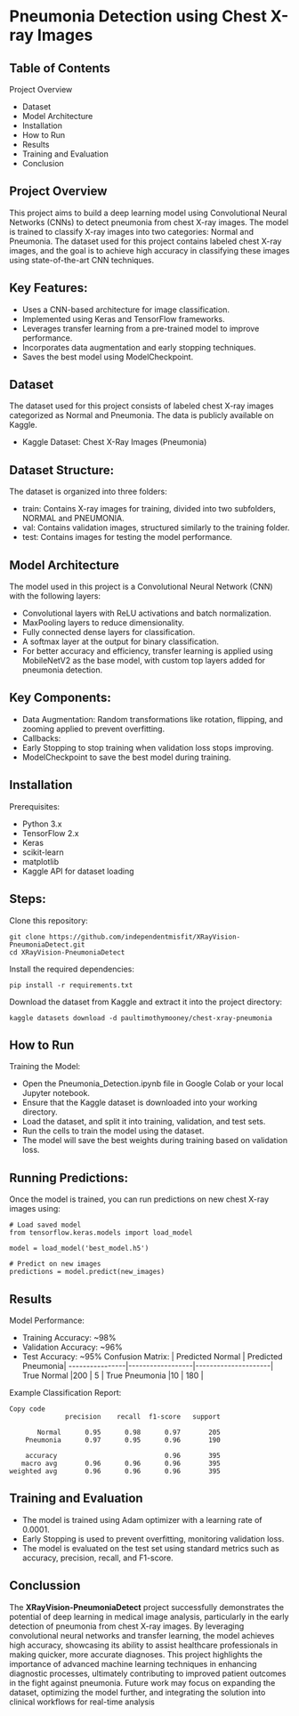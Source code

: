 # Pneumonia Detection using Chest X-ray Images
## Table of Contents
Project Overview
- Dataset
- Model Architecture
- Installation
- How to Run
- Results
- Training and Evaluation
- Conclusion
## Project Overview
This project aims to build a deep learning model using Convolutional Neural Networks (CNNs) to detect pneumonia from chest X-ray images. The model is trained to classify X-ray images into two categories: Normal and Pneumonia. The dataset used for this project contains labeled chest X-ray images, and the goal is to achieve high accuracy in classifying these images using state-of-the-art CNN techniques.

## **Key Features:**
- Uses a CNN-based architecture for image classification.
- Implemented using Keras and TensorFlow frameworks.
- Leverages transfer learning from a pre-trained model to improve performance.
- Incorporates data augmentation and early stopping techniques.
- Saves the best model using ModelCheckpoint.
## **Dataset**
The dataset used for this project consists of labeled chest X-ray images categorized as Normal and Pneumonia. The data is publicly available on Kaggle.

- Kaggle Dataset: Chest X-Ray Images (Pneumonia)
## **Dataset Structure:**
The dataset is organized into three folders:

- train: Contains X-ray images for training, divided into two subfolders, NORMAL and PNEUMONIA.
- val: Contains validation images, structured similarly to the training folder.
- test: Contains images for testing the model performance.
## **Model Architecture**
The model used in this project is a Convolutional Neural Network (CNN) with the following layers:

- Convolutional layers with ReLU activations and batch normalization.
- MaxPooling layers to reduce dimensionality.
- Fully connected dense layers for classification.
- A softmax layer at the output for binary classification.
- For better accuracy and efficiency, transfer learning is applied using MobileNetV2 as the base model, with custom top layers added for pneumonia detection.

## **Key Components:**
- Data Augmentation: Random transformations like rotation, flipping, and zooming applied to prevent overfitting.
- Callbacks:
- Early Stopping to stop training when validation loss stops improving.
- ModelCheckpoint to save the best model during training.
## **Installation**
Prerequisites:
- Python 3.x
- TensorFlow 2.x
- Keras
- scikit-learn
- matplotlib
- Kaggle API for dataset loading

## **Steps:**
Clone this repository:

```
git clone https://github.com/independentmisfit/XRayVision-PneumoniaDetect.git
cd XRayVision-PneumoniaDetect
```
Install the required dependencies:

```
pip install -r requirements.txt
```
Download the dataset from Kaggle and extract it into the project directory:

```
kaggle datasets download -d paultimothymooney/chest-xray-pneumonia
```
## **How to Run**
Training the Model:
- Open the Pneumonia_Detection.ipynb file in Google Colab or your local Jupyter notebook.
- Ensure that the Kaggle dataset is downloaded into your working directory.
- Load the dataset, and split it into training, validation, and test sets.
- Run the cells to train the model using the dataset.
- The model will save the best weights during training based on validation loss.
## **Running Predictions:**
Once the model is trained, you can run predictions on new chest X-ray images using:

```
# Load saved model
from tensorflow.keras.models import load_model

model = load_model('best_model.h5')

# Predict on new images
predictions = model.predict(new_images)

```
## **Results**
Model Performance:
- Training Accuracy: ~98%
- Validation Accuracy: ~96%
- Test Accuracy: ~95%
Confusion Matrix:
                | Predicted Normal |	Predicted Pneumonia|
----------------|------------------|---------------------|
True Normal	    |200               |	5                  |
True Pneumonia	|10                |	180                |

Example Classification Report:
```
Copy code
              precision    recall  f1-score   support

       Normal      0.95      0.98      0.97       205
    Pneumonia      0.97      0.95      0.96       190

    accuracy                           0.96       395
   macro avg       0.96      0.96      0.96       395
weighted avg       0.96      0.96      0.96       395
```
## **Training and Evaluation**
- The model is trained using Adam optimizer with a learning rate of 0.0001.
- Early Stopping is used to prevent overfitting, monitoring validation loss.
- The model is evaluated on the test set using standard metrics such as accuracy, precision, recall, and F1-score.

## **Conclussion**

The **XRayVision-PneumoniaDetect** project successfully demonstrates the potential of deep learning in medical image analysis, particularly in the early detection of pneumonia from chest X-ray images. By leveraging convolutional neural networks and transfer learning, the model achieves high accuracy, showcasing its ability to assist healthcare professionals in making quicker, more accurate diagnoses. This project highlights the importance of advanced machine learning techniques in enhancing diagnostic processes, ultimately contributing to improved patient outcomes in the fight against pneumonia. Future work may focus on expanding the dataset, optimizing the model further, and integrating the solution into clinical workflows for real-time analysis
